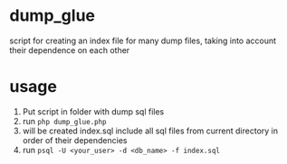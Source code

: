 # dump_glue
script for creating an index file for many dump files, taking into account their dependence on each other

# usage
1) Put script in folder with dump sql files
2) run ``` php dump_glue.php ```
3) will be created index.sql include all sql files from current directory in order of their dependencies
4) run ``` psql -U <your_user> -d <db_name> -f index.sql ```